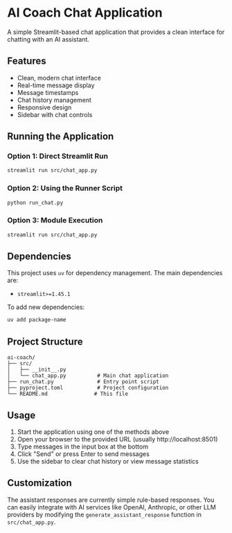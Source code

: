 # AI Coach Chat Application

A simple Streamlit-based chat application that provides a clean interface for chatting with an AI assistant.

## Features

- Clean, modern chat interface
- Real-time message display
- Message timestamps
- Chat history management
- Responsive design
- Sidebar with chat controls

## Running the Application

### Option 1: Direct Streamlit Run
```bash
streamlit run src/chat_app.py
```

### Option 2: Using the Runner Script
```bash
python run_chat.py
```

### Option 3: Module Execution
```bash
streamlit run src/chat_app.py
```

## Dependencies

This project uses `uv` for dependency management. The main dependencies are:
- `streamlit>=1.45.1`

To add new dependencies:
```bash
uv add package-name
```

## Project Structure

```
ai-coach/
├── src/
│   ├── __init__.py
│   └── chat_app.py          # Main chat application
├── run_chat.py              # Entry point script
├── pyproject.toml           # Project configuration
└── README.md               # This file
```

## Usage

1. Start the application using one of the methods above
2. Open your browser to the provided URL (usually http://localhost:8501)
3. Type messages in the input box at the bottom
4. Click "Send" or press Enter to send messages
5. Use the sidebar to clear chat history or view message statistics

## Customization

The assistant responses are currently simple rule-based responses. You can easily integrate with AI services like OpenAI, Anthropic, or other LLM providers by modifying the `generate_assistant_response` function in `src/chat_app.py`.